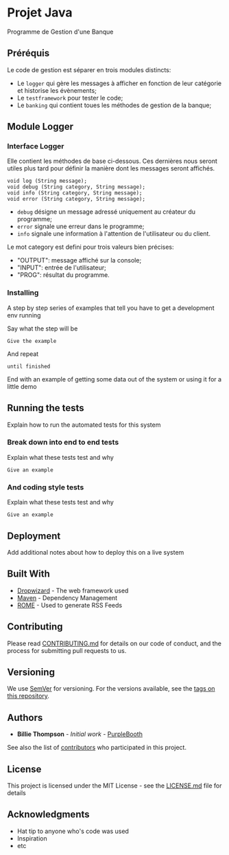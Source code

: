 # Projet Java

Programme de Gestion d'une Banque

## Préréquis

Le code de gestion est séparer en trois modules distincts:
* Le `logger` qui gère les messages à afficher en fonction de leur catégorie et historise les évènements;
* Le `testframework` pour tester le code;
* Le `banking` qui contient toues les méthodes de gestion de la banque;

## Module Logger

### Interface Logger

Elle contient les méthodes de base ci-dessous. Ces dernières nous seront utiles plus tard pour
définir la manière dont les messages seront affichés.

```
void log (String message);
void debug (String category, String message);
void info (String category, String message);
void error (String category, String message);
```
* `debug` désigne un message adressé uniquement au créateur du programme;
* `error` signale une erreur dans le programme;
* `info` signale une information à l'attention de l'utilisateur ou du client.

Le mot category est defini pour trois valeurs bien précises:
* "OUTPUT": message affiché sur la console;
* "INPUT": entrée de l'utilisateur;
* "PROG": résultat du programme.

### Installing

A step by step series of examples that tell you have to get a development env running

Say what the step will be

```
Give the example
```

And repeat

```
until finished
```

End with an example of getting some data out of the system or using it for a little demo

## Running the tests

Explain how to run the automated tests for this system

### Break down into end to end tests

Explain what these tests test and why

```
Give an example
```

### And coding style tests

Explain what these tests test and why

```
Give an example
```

## Deployment

Add additional notes about how to deploy this on a live system

## Built With

* [Dropwizard](http://www.dropwizard.io/1.0.2/docs/) - The web framework used
* [Maven](https://maven.apache.org/) - Dependency Management
* [ROME](https://rometools.github.io/rome/) - Used to generate RSS Feeds

## Contributing

Please read [CONTRIBUTING.md](https://gist.github.com/PurpleBooth/b24679402957c63ec426) for details on our code of conduct, and the process for submitting pull requests to us.

## Versioning

We use [SemVer](http://semver.org/) for versioning. For the versions available, see the [tags on this repository](https://github.com/your/project/tags). 

## Authors

* **Billie Thompson** - *Initial work* - [PurpleBooth](https://github.com/PurpleBooth)

See also the list of [contributors](https://github.com/your/project/contributors) who participated in this project.

## License

This project is licensed under the MIT License - see the [LICENSE.md](LICENSE.md) file for details

## Acknowledgments

* Hat tip to anyone who's code was used
* Inspiration
* etc
